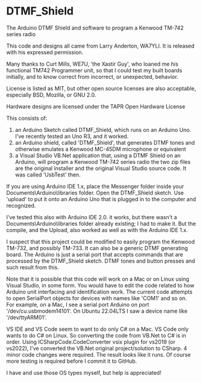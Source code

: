 # DTMF_Shield
The Arduino DTMF Shield and software to program a Kenwood TM-742 series radio

This code and designs all came from Larry Anderton, WA7YLI.  It is released with his expressed permission.

Many thanks to Curt Mills, WE7U, 'the Xastir Guy', who loaned me his functional TM742 Programmer unit, so that I could test my built boards initially,
and to know correct from incorrect, or unexpected, behavior.

License is listed as MIT, but other open source licenses are also acceptable, especially BSD, Mozilla, or GNU 2.0.

Hardware designs are licensed under the TAPR Open Hardware License
 
This consists of:
1) an Arduino Sketch called DTMF_Shield, which runs on an Arduino Uno.  I've recently tested an Uno R3, and it worked.
2) an Arduino shield, called 'DTMF_Shield', that generates DTMF tones and otherwise emulates a Kenwood MC-45DM microphone or equivalent
3) a Visual Studio VB.Net application that, using a DTMF Shield on an Arduino, will program a Kenwood TM-742 series radio
  the two zip files are the original installer and the original Visual Studio source code.  It was called 'UsbTest' then.

If you are using Arduino IDE 1.x, place the Messenger folder inside your Documents\Arduino\libraries folder.  Open the DTMF_Shield sketch.
Use 'upload' to put it onto an Arduino Uno that is plugged in to the computer and recognized.

I've tested this also with Arduino IDE 2.0.  it works, but there wasn't a Documents\Arduino\libraries folder already existing; I had to make it.  But the compile,
and the Upload, also worked as well as with the Arduino IDE 1.x.

I suspect that this project could be modified to easily program the Kenwood TM-732, and possibly TM-733.  It can also be a generic DTMF generating board.
The Arduino is just a serial port that accepts commands that are processed by the DTMF_Shield sketch.  DTMF tones and button presses and such result from this.

Note that it is possible that this code will work on a Mac or on Linux using Visual Studio, in some form.  You would have to edit the code related to how Arduino unit
interfacing and identification work. The current code attempts to open SerialPort objects for devices with names like 'COM1' and so on.  For example, on a Mac, I
see a serial port Arduino on port '/dev/cu.usbmodem14101'.  On Ubuntu 22.04LTS I saw a device name like '/dev/ttyARM01'.

VS IDE and VS Code seem to want to do only C# on a Mac.  VS Code only wants to do C# on Linux.  So converting the code from VB.Net to C# is in order.
Using ICSharpCode.CodeConverter vsix plugin for vs2019 (or vs2022), I've converted the VB.Net original project/solution to CSharp.  4 minor code changes were required.
The result looks like it runs.  Of course more testing is required before I commit it to GitHub.

I have and use those OS types myself, but help is appreciated!
